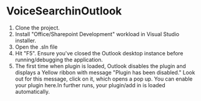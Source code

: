 # VoiceSearchinOutlook

1. Clone the project.
2. Install "Office/Sharepoint Development" workload in Visual Studio installer.
3. Open the .sln file
4. Hit "F5". Ensure you've closed the Outlook desktop instance before running/debugging the application.
5. The first time when plugin is loaded, Outlook disables the plugin and displays a Yellow ribbon with message "Plugin has been disabled." Look out for this message, click on it, which opens a pop up. You can enable your plugin here.In further runs, your plugin/add in is loaded automatically.
